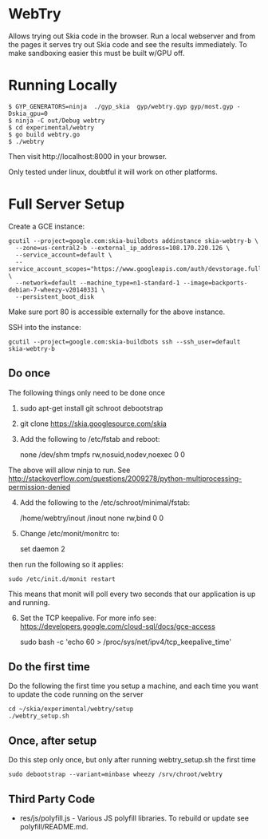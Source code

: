 WebTry
======

Allows trying out Skia code in the browser. Run a local webserver
and from the pages it serves try out Skia code and see the results
immediately. To make sandboxing easier this must be built w/GPU off.

Running Locally
===============

    $ GYP_GENERATORS=ninja  ./gyp_skia  gyp/webtry.gyp gyp/most.gyp -Dskia_gpu=0
    $ ninja -C out/Debug webtry
    $ cd experimental/webtry
    $ go build webtry.go
    $ ./webtry

Then visit http://localhost:8000 in your browser.

Only tested under linux, doubtful it will work on other platforms.

Full Server Setup
=================

Create a GCE instance:

    gcutil --project=google.com:skia-buildbots addinstance skia-webtry-b \
      --zone=us-central2-b --external_ip_address=108.170.220.126 \
      --service_account=default \
      --service_account_scopes="https://www.googleapis.com/auth/devstorage.full_control" \
      --network=default --machine_type=n1-standard-1 --image=backports-debian-7-wheezy-v20140331 \
      --persistent_boot_disk

Make sure port 80 is accessible externally for the above instance.

SSH into the instance:

    gcutil --project=google.com:skia-buildbots ssh --ssh_user=default skia-webtry-b


Do once
-------

The following things only need to be done once

1. sudo apt-get install git schroot debootstrap
2. git clone https://skia.googlesource.com/skia
3. Add the following to /etc/fstab and reboot:

    none /dev/shm tmpfs rw,nosuid,nodev,noexec 0 0

The above will allow ninja to run. See http://stackoverflow.com/questions/2009278/python-multiprocessing-permission-denied

4. Add the following to the /etc/schroot/minimal/fstab:

    /home/webtry/inout             /inout  none    rw,bind         0       0

5. Change /etc/monit/monitrc to:

    set daemon 2

then run the following so it applies:

    sudo /etc/init.d/monit restart

This means that monit will poll every two seconds that our application is up and running.

6. Set the TCP keepalive. For more info see:
   https://developers.google.com/cloud-sql/docs/gce-access

    sudo bash -c 'echo 60 > /proc/sys/net/ipv4/tcp_keepalive_time'

Do the first time
-----------------

Do the following the first time you setup a machine, and each time you want to update the code running on the server

    cd ~/skia/experimental/webtry/setup
    ./webtry_setup.sh


Once, after setup
-----------------

Do this step only once, but only after running webtry_setup.sh the first time

    sudo debootstrap --variant=minbase wheezy /srv/chroot/webtry


Third Party Code
----------------

  * res/js/polyfill.js - Various JS polyfill libraries. To rebuild or update
    see polyfill/README.md.

